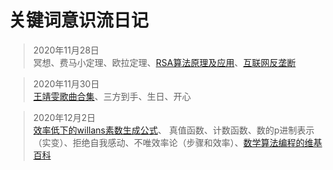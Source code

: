 # 关键词意识流日记

> 2020年11月28日<br>
冥想、费马小定理、欧拉定理、[RSA算法原理及应用](https://pig66.blog.csdn.net/article/details/80866759)、[互联网反垄断](https://www.bilibili.com/video/BV1Wy4y1q75u)

> 2020年11月30日<br>
[王靖雯歌曲合集](https://www.bilibili.com/video/BV1L5411h79G)、三方到手、生日、开心

> 2020年12月2日<br>
[效率低下的willans素数生成公式](https://www.zhihu.com/answer/595009063)、 真值函数、计数函数、数的p进制表示（实变）、拒绝自我感动、不唯效率论（步骤和效率）、[数学算法编程的维基百科](https://oi-wiki.org/)

